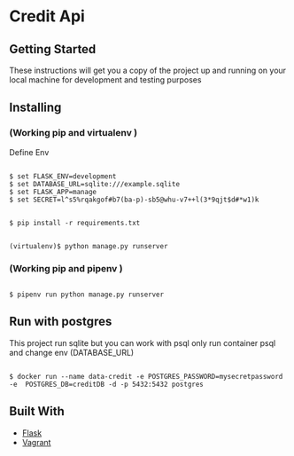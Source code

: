 #  Credit Api



## Getting Started

These instructions will get you a copy of the project up and running on your local machine for development and testing purposes


## Installing

### (Working pip and virtualenv )

Define  Env

```shell

$ set FLASK_ENV=development
$ set DATABASE_URL=sqlite:///example.sqlite
$ set FLASK_APP=manage
$ set SECRET=l^s5%rqakgof#b7(ba-p)-sb5@whu-v7++l(3*9qjt$d#*w1)k

```


```shell

$ pip install -r requirements.txt

```

```shell

(virtualenv)$ python manage.py runserver

```

### (Working pip and pipenv )


```shell

$ pipenv run python manage.py runserver

```


## Run with postgres

This project run sqlite but you can work with psql only run container psql and change env (DATABASE_URL)

```shell

$ docker run --name data-credit -e POSTGRES_PASSWORD=mysecretpassword -e  POSTGRES_DB=creditDB -d -p 5432:5432 postgres

```


## Built With

* [Flask](http://flask.pocoo.org/)
* [Vagrant](https://www.vagrantup.com/)

